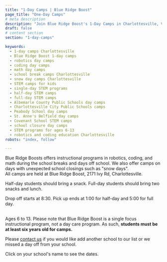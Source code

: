 ```yaml
---
title: "1-Day Camps | Blue Ridge Boost"
page_title: "One-Day Camps"
# meta description
description: "Join Blue Ridge Boost's 1-Day Camps in Charlottesville, VA! Offering engaging programs in robotics, coding, and math for kids aged 6-13 during school breaks, snow days, and teacher workdays. Half-day and full-day options available." 
draft: false
# content section
section: "1-day-camps"

keywords:
  - 1-day camps Charlottesville
  - Blue Ridge Boost 1-day camps
  - robotics day camps
  - coding day camps
  - math day camps
  - school break camps Charlottesville
  - snow day camps Charlottesville
  - STEM camps for kids
  - single-day STEM programs
  - half-day STEM camps
  - full-day STEM camps
  - Albemarle County Public Schools day camps
  - Charlottesville City Public Schools camps
  - Peabody School day camps
  - St. Anne's Belfield day camps
  - Covenant School STEM camps
  - school closure day camps
  - STEM programs for ages 6-13
  - robotics and coding education Charlottesville
robots: "index, follow"

---
```


<div class="container">
    <p>Blue Ridge Boosts offers instructional programs in robotics, coding, and math during the school breaks
      and days off school. We also offer camps on days with unexpected school closings such as "snow days".
    <br>All camps are held at Blue Ridge Boost, 2171 Ivy Rd, Charlottesville.</p>
    <p>Half-day students should bring a snack. Full-day students should bring two snacks and lunch.</p>
    <p>Drop off starts at 8:30. Pick up ends at 1:00 for half-day and 5:00 for full day.</p>
    <br>Ages 6 to 13. Please note that Blue Ridge Boost is a single focus instructional program, not a day care program.
      As such, <b>students must be at least six years old for camps.</b>
    <p></p>
    Please <a href="/contact">contact us</a> if you would like add another school to our list or we missed a day off from your school.
    <p>Click on your school's name to see the dates.</p> 
</div>
<div class="container" id="camp1">
    <div>
        <script data-cfasync="false" type="text/javascript" src="https://app.ecwid.com/script.js?106136041&data_platform=code"
            charset="utf-8"></script>
        <script type="text/javascript">
            xProductBrowser("views=grid(20,5) list(60) table(60)","categoryView=grid","id=my-store-106136041", 
            "defaultCategoryId=175336115");</script>
    </div>
</div>